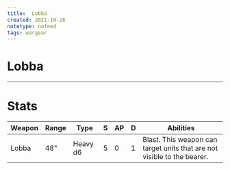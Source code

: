 ```yaml
---
title:  Lobba
created: 2021-10-26
notetype: nofeed
tags: wargear
---
```


# Lobba

---

# Stats

| Weapon | Range | Type     | S   | AP  | D   | Abilities                                                               |
| ------ | ----- | -------- | --- | --- | --- | ----------------------------------------------------------------------- |
| Lobba  | 48"   | Heavy d6 | 5   | 0   | 1   | Blast. This weapon can target units that are not visible to the bearer. | 
